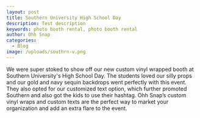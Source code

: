 ```yaml
---
layout: post
title: Southern University High School Day
description: Test description
keywords: photo booth rental, photo booth rental
author: Ohh Snap
categories:
  - Blog
image: /uploads/southrn-v.png
---
```

We were super stoked to show off our new custom vinyl wrapped booth at Southern University's High School Day. The students loved our silly props and our gold and navy sequin backdrops went perfectly with this event. They also opted for our customized text option, which further promoted Southern and also got the kids to use their hashtag. Ohh Snap’s custom vinyl wraps and custom texts are the perfect way to market your organization and add an extra flare to the event.